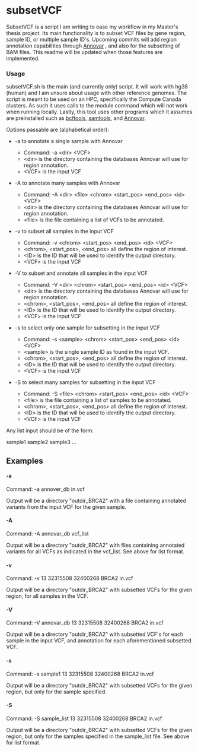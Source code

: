 # subsetVCF 

SubsetVCF is a script I am writing to ease my workflow in my Master's thesis 
project. Its main functionality is to subset VCF files by gene region, sample
ID, or multiple sample ID's. Upcoming commits will add region annotation 
capabilities through [Annovar](https://annovar.openbioinformatics.org/en/latest/)
, and also for the subsetting of BAM files. This readme will be updated when those 
features are implemented. 

### Usage

subsetVCF.sh is the main (and currently only) script. It will work with hg38 
(human) and I am unsure about usage with other reference genomes. The script is 
meant to be used on an HPC, specifically the Compute Canada clusters. As such
it uses calls to the module command which will not work when running locally. 
Lastly, this tool uses other programs which it assumes are preinstalled such
as [bcftools](https://samtools.github.io/bcftools/howtos/index.html), 
[samtools](http://www.htslib.org/), and [Annovar](https://annovar.openbioinformatics.org/en/latest/). 

Options passable are (alphabetical order): 

- -a to annotate a single sample with Annovar 
    - Command: -a \<dir> \<VCF> 
    - \<dir> is the directory containing the databases Annovar will use for 
    region annotation. 
    - \<VCF> is the input VCF 

- -A to annotate many samples with Annovar 
    - Command: -A \<dir> \<file> \<chrom> \<start_pos> \<end_pos> \<id> \<VCF>
    - \<dir> is the directory containing the databases Annovar will use for 
    region annotation. 
    - \<file> is the file containing a list of VCFs to be annotated.

- -v to subset all samples in the input VCF 
    - Command: -v \<chrom> \<start_pos> \<end_pos> \<id> \<VCF> 
    - \<chrom>, <start_pos>, <end_pos> all define the region of interest. 
    - \<ID> is the ID that will be used to identify the output directory.
    - \<VCF> is the input VCF

- -V to subset and annotate all samples in the input VCF 
    - Command: -V \<dir> \<chrom> \<start_pos> \<end_pos> \<id> \<VCF>
    - \<dir> is the directory containing the databases Annovar will use for 
    region annotation. 
    - \<chrom>, <start_pos>, <end_pos> all define the region of interest. 
    - \<ID> is the ID that will be used to identify the output directory.
    - \<VCF> is the input VCF

- -s to select only one sample for subsetting in the input VCF 
    - Command: -s \<sample> \<chrom> \<start_pos> \<end_pos> \<id> \<VCF> 
    - \<sample> is the single sample ID as found in the input VCF.
    - \<chrom>, <start_pos>, <end_pos> all define the region of interest. 
    - \<ID> is the ID that will be used to identify the output directory.
    - \<VCF> is the input VCF 

- -S to select many samples for subsetting in the input VCF 
    - Command: -S \<file> \<chrom> \<start_pos> \<end_pos> \<id> \<VCF>
    - \<file> is the file containing a list of samples to be annotated.
    - \<chrom>, <start_pos>, <end_pos> all define the region of interest. 
    - \<ID> is the ID that will be used to identify the output directory.
    - \<VCF> is the input VCF 

Any list input should be of the form: 

sample1 
sample2
sample3 
...

## Examples

#### -a 

Command: -a annover_db in.vcf 

Output will be a directory "outdir_BRCA2" with a file containing annotated variants 
from the input VCF for the given sample. 

#### -A 

Command: -A annovar_db vcf_list

Output will be a directory "outdir_BRCA2" with files containing annotated variants
for all VCFs as indicated in the vcf_list. See above for list format. 

#### -v 

Command: -v 13 32315508 32400268 BRCA2 in.vcf 

Output will be a directory "outdir_BRCA2" with subsetted VCFs for the given region, 
for all samples in the VCF. 

#### -V 

Command: -V annovar_db 13 32315508 32400268 BRCA2 in.vcf 

Output will be a directory "outdir_BRCA2" with subsetted VCF's for each sample in 
the input VCF, and annotation for each aforementioned subsetted VCF.

#### -s 

Command: -s sample1 13 32315508 32400268 BRCA2 in.vcf  

Output will be a directory "outdir_BRCA2" with subsetted VCFs for the given region, 
but only for the sample specified. 

#### -S 

Command: -S sample_list 13 32315508 32400268 BRCA2 in.vcf 

Output will be a directory "outdir_BRCA2" with subsetted VCFs for the given region, 
but only for the samples specified in the sample_list file. See above for list format.  


